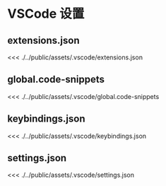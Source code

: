 # VSCode 设置

## extensions.json

<<< ./../public/assets/.vscode/extensions.json

## global.code-snippets

<<< ./../public/assets/.vscode/global.code-snippets

## keybindings.json

<<< ./../public/assets/.vscode/keybindings.json

## settings.json

<<< ./../public/assets/.vscode/settings.json
